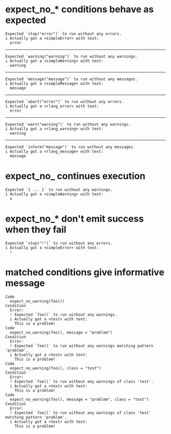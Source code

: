 # expect_no_* conditions behave as expected

    Expected `stop("error")` to run without any errors.
    i Actually got a <simpleError> with text:
      error

---

    Expected `warning("warning")` to run without any warnings.
    i Actually got a <simpleWarning> with text:
      warning

---

    Expected `message("message")` to run without any messages.
    i Actually got a <simpleMessage> with text:
      message
      

---

    Expected `abort("error")` to run without any errors.
    i Actually got a <rlang_error> with text:
      error

---

    Expected `warn("warning")` to run without any warnings.
    i Actually got a <rlang_warning> with text:
      warning

---

    Expected `inform("message")` to run without any messages.
    i Actually got a <rlang_message> with text:
      message

# expect_no_ continues execution

    Expected `{ ... }` to run without any warnings.
    i Actually got a <simpleWarning> with text:
      x

# expect_no_* don't emit success when they fail

    Expected `stop("!")` to run without any errors.
    i Actually got a <simpleError> with text:
      !

# matched conditions give informative message

    Code
      expect_no_warning(foo())
    Condition
      Error:
      ! Expected `foo()` to run without any warnings.
      i Actually got a <test> with text:
        This is a problem!
    Code
      expect_no_warning(foo(), message = "problem")
    Condition
      Error:
      ! Expected `foo()` to run without any warnings matching pattern 'problem'.
      i Actually got a <test> with text:
        This is a problem!
    Code
      expect_no_warning(foo(), class = "test")
    Condition
      Error:
      ! Expected `foo()` to run without any warnings of class 'test'.
      i Actually got a <test> with text:
        This is a problem!
    Code
      expect_no_warning(foo(), message = "problem", class = "test")
    Condition
      Error:
      ! Expected `foo()` to run without any warnings of class 'test' matching pattern 'problem'.
      i Actually got a <test> with text:
        This is a problem!

